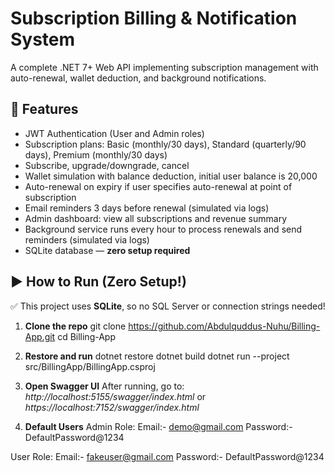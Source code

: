 # Subscription Billing & Notification System

A complete .NET 7+ Web API implementing subscription management with auto-renewal, wallet deduction, and background notifications.

## 🚀 Features

- JWT Authentication (User and Admin roles)
- Subscription plans: Basic (monthly/30 days), Standard (quarterly/90 days), Premium (monthly/30 days)
- Subscribe, upgrade/downgrade, cancel
- Wallet simulation with balance deduction, initial user balance is 20,000
- Auto-renewal on expiry if user specifies auto-renewal at point of subscription
- Email reminders 3 days before renewal (simulated via logs)
- Admin dashboard: view all subscriptions and revenue summary
- Background service runs every hour to process renewals and send reminders (simulated via logs)
- SQLite database — **zero setup required**


## ▶️ How to Run (Zero Setup!)

✅ This project uses **SQLite**, so no SQL Server or connection strings needed!

1. **Clone the repo**
   git clone https://github.com/Abdulquddus-Nuhu/Billing-App.git
   cd Billing-App
   
3. **Restore and run**
  dotnet restore
  dotnet build
  dotnet run --project src/BillingApp/BillingApp.csproj

4. **Open Swagger UI**
   After running, go to: _http://localhost:5155/swagger/index.html_ or _https://localhost:7152/swagger/index.html_

3. **Default Users**
Admin Role:
    Email:- demo@gmail.com
    Password:- DefaultPassword@1234

User Role:
    Email:- fakeuser@gmail.com
    Password:- DefaultPassword@1234

